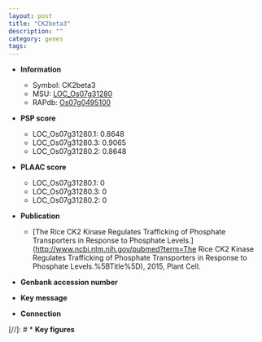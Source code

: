 ```yaml
---
layout: post
title: "CK2beta3"
description: ""
category: genes
tags: 
---
```


* **Information**  
    + Symbol: CK2beta3  
    + MSU: [LOC_Os07g31280](http://rice.plantbiology.msu.edu/cgi-bin/ORF_infopage.cgi?orf=LOC_Os07g31280)  
    + RAPdb: [Os07g0495100](http://rapdb.dna.affrc.go.jp/viewer/gbrowse_details/irgsp1?name=Os07g0495100)  

* **PSP score**  
    + LOC_Os07g31280.1: 0.8648 
    + LOC_Os07g31280.3: 0.9065 
    + LOC_Os07g31280.2: 0.8648 

* **PLAAC score**  
    + LOC_Os07g31280.1: 0 
    + LOC_Os07g31280.3: 0 
    + LOC_Os07g31280.2: 0 

* **Publication**  
    + [The Rice CK2 Kinase Regulates Trafficking of Phosphate Transporters in Response to Phosphate Levels.](http://www.ncbi.nlm.nih.gov/pubmed?term=The Rice CK2 Kinase Regulates Trafficking of Phosphate Transporters in Response to Phosphate Levels.%5BTitle%5D), 2015, Plant Cell.

* **Genbank accession number**  

* **Key message**  

* **Connection**  

[//]: # * **Key figures**  


